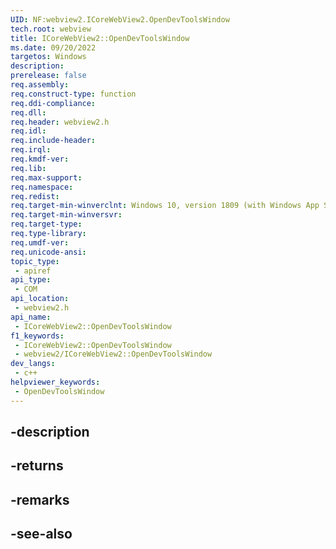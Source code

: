 ```yaml
---
UID: NF:webview2.ICoreWebView2.OpenDevToolsWindow
tech.root: webview
title: ICoreWebView2::OpenDevToolsWindow
ms.date: 09/20/2022
targetos: Windows
description: 
prerelease: false
req.assembly: 
req.construct-type: function
req.ddi-compliance: 
req.dll: 
req.header: webview2.h
req.idl: 
req.include-header: 
req.irql: 
req.kmdf-ver: 
req.lib: 
req.max-support: 
req.namespace: 
req.redist: 
req.target-min-winverclnt: Windows 10, version 1809 (with Windows App SDK 1.1 or later)
req.target-min-winversvr: 
req.target-type: 
req.type-library: 
req.umdf-ver: 
req.unicode-ansi: 
topic_type:
 - apiref
api_type:
 - COM
api_location:
 - webview2.h
api_name:
 - ICoreWebView2::OpenDevToolsWindow
f1_keywords:
 - ICoreWebView2::OpenDevToolsWindow
 - webview2/ICoreWebView2::OpenDevToolsWindow
dev_langs:
 - c++
helpviewer_keywords:
 - OpenDevToolsWindow
---
```


## -description

## -returns

## -remarks

## -see-also

